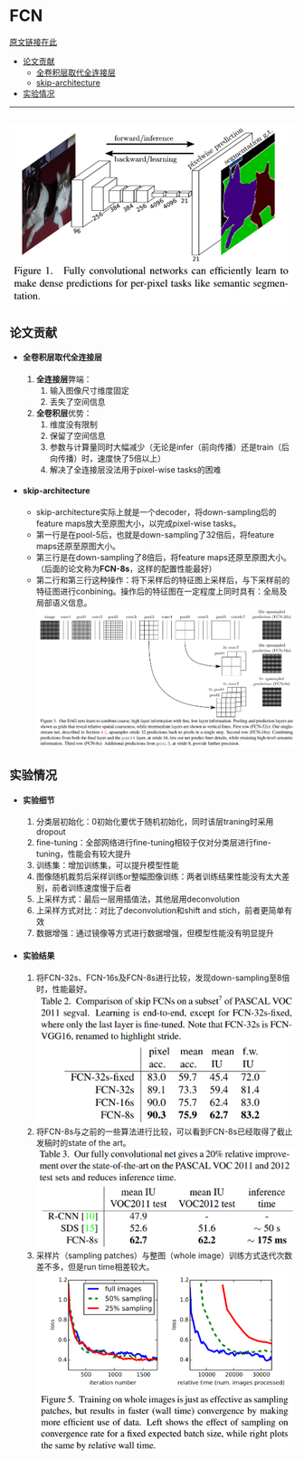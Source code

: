 # FCN
[原文链接在此](https://arxiv.org/pdf/1411.4038.pdf)
- [论文贡献](#论文贡献)
   - [全卷积层取代全连接层](#全卷积层取代全连接层)
   - [skip-architecture](#skip-architecture)
- [实验情况](#实验情况)
----------
![网络结构](FCN-fig1.png)
----------
## 论文贡献
- #### 全卷积层取代全连接层
   1. **全连接层**弊端：
      1. 输入图像尺寸维度固定
      2. 丢失了空间信息
   2. **全卷积层**优势：
      1. 维度没有限制
      2. 保留了空间信息
      3. 参数与计算量同时大幅减少（无论是infer（前向传播）还是train（后向传播）时，速度快了5倍以上）
      4. 解决了全连接层没法用于pixel-wise tasks的困难
- #### skip-architecture
   - skip-architecture实际上就是一个decoder，将down-sampling后的feature maps放大至原图大小，以完成pixel-wise tasks。<br>
   - 第一行是在pool-5后，也就是down-sampling了32倍后，将feature maps还原至原图大小。<br>
   - 第三行是在down-sampling了8倍后，将feature maps还原至原图大小。（后面的论文称为**FCN-8s**，这样的配置性能最好）<br>
   - 第二行和第三行这种操作：将下采样后的特征图上采样后，与下采样前的特征图进行conbining。操作后的特征图在一定程度上同时具有：全局及局部语义信息。<br>
![skip-architecture](FCN-fig3.png)
## 实验情况
- #### 实验细节
   1. 分类层初始化：0初始化要优于随机初始化，同时该层traning时采用dropout
   2. fine-tuning：全部网络进行fine-tuning相较于仅对分类层进行fine-tuning，性能会有较大提升
   3. 训练集：增加训练集，可以提升模型性能
   4. 图像随机裁剪后采样训练or整幅图像训练：两者训练结果性能没有太大差别，前者训练速度慢于后者
   5. 上采样方式：最后一层用插值法，其他层用deconvolution
   6. 上采样方式对比：对比了deconvolution和shift and stich，前者更简单有效
   7. 数据增强：通过镜像等方式进行数据增强，但模型性能没有明显提升
- #### 实验结果
   1. 将FCN-32s、FCN-16s及FCN-8s进行比较，发现down-sampling至8倍时，性能最好。
   ![](FCN-table2.png)
   2. 将FCN-8s与之前的一些算法进行比较，可以看到FCN-8s已经取得了截止发稿时的state of the art。
   ![](FCN-table3.png)
   3. 采样片（sampling patches）与整图（whole image）训练方式迭代次数差不多，但是run time相差较大。
   ![](FCN-fig5.png)
